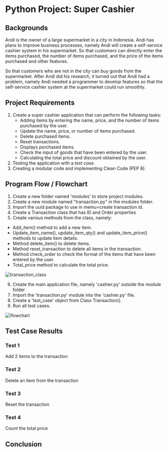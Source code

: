 # Python Project: Super Cashier
## Backgrounds
Andi is the owner of a large supermarket in a city in Indonesia. Andi has plans to improve business processes, namely Andi will create a self-service cashier system in his supermarket. So that customers can directly enter the items purchased, the number of items purchased, and the price of the items purchased and other features.

So that customers who are not in the city can buy goods from the supermarket. After Andi did his research, it turned out that Andi had a problem, namely Andi needed a programmer to develop features so that the self-service cashier system at the supermarket could run smoothly.

## Project Requirements
1. Create a super cashier application that can perform the following tasks:
   - Adding items by entering the name, price, and the number of items purchased by the user.
   - Update the name, price, or number of items purchased.
   - Delete purchased items.
   - Reset transactions.
   - Displays purchased items.
   - Check the input of goods that have been entered by the user.
   - Calculating the total price and discount obtained by the user.
2. Testing the application with a *test case*.
3. Creating a modular code and implementing Clean Code (PEP 8).

## Program Flow / Flowchart
1. Create a new folder named 'modules' to store project modules.
2. Create a new module named "transaction.py" in the modules folder.
3. Import the uuid package to use in memu=create transaction id.
4. Create a Transaction class that has ID and Order properties
5. Create various methods from the class, namely:
  - Add_item() method to add a new item.
  - Update_item_name(), update_item_qty() and update_item_price() methods to update item details.
  - Method delete_item() to delete items.
  - Method reset_transaction to delete all items in the transaction.
  - Method check_order to check the format of the items that have been entered by the user.
  - Total_price method to calculate the total price.

![transaction_class](https://user-images.githubusercontent.com/79896604/212534776-139ae6b9-9f53-4df3-9445-3ec2671d4de7.jpeg)    

6. Create the main application file, namely 'cashier.py' outside the module folder
7. Import the 'transaction.py' module into the 'cashier.py' file.
8. Create a 'test_case' object from Class Transaction().
9. Run all test cases.

![flowchart](https://user-images.githubusercontent.com/79896604/212534797-292fa842-3b51-4bad-9e0b-d97f0c6897fc.png)

## Test Case Results
### Test 1
Add 2 items to the transaction

### Test 2
Delete an item from the transaction

### Test 3
Reset the transaction
### Test 4
Count the total price

## Conclusion
